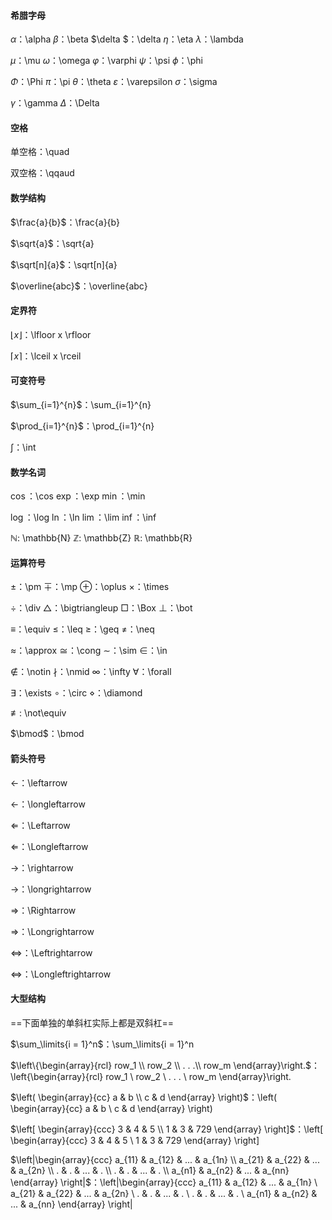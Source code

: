 #### 希腊字母

$\alpha$：\alpha			$\beta$：\beta			$\delta $：\delta			$\eta$：\eta			$\lambda$：\lambda

$\mu$：\mu				$\omega$：\omega		$\varphi$：\varphi		$\psi$：\psi			$\phi$：\phi

$\Phi$：\Phi				$\pi$：\pi				$\theta$：\theta            $\varepsilon$：\varepsilon			$\sigma$：\sigma

$\gamma$：\gamma        $\Delta$：\Delta

#### 空格

单空格：\quad

双空格：\qqaud

#### 数学结构

$\frac{a}{b}$：\frac{a}{b}

$\sqrt{a}$：\sqrt{a}

$\sqrt[n]{a}$：\sqrt[n]{a}

$\overline{abc}$：\overline{abc}

#### 定界符

$\lfloor x \rfloor$：\lfloor x \rfloor

$\lceil x \rceil$：\lceil x \rceil

#### 可变符号

$\sum_{i=1}^{n}$：\sum_{i=1}^{n}

$\prod_{i=1}^{n}$：\prod_{i=1}^{n}

$\int$：\int

#### 数学名词

$\cos$：\cos				$\exp$：\exp				$\min$：\min

$\log$：\log				$\ln$：\ln			$\lim$：\lim			$\inf$：\inf

$\mathbb{N}$: \mathbb{N}       $\mathbb{Z}$: \mathbb{Z}           $\mathbb{R}$: \mathbb{R}

#### 运算符号

$\pm$：\pm			$\mp$：\mp			$\oplus$：\oplus			$\times$：\times

$\div$：\div			$\bigtriangleup$：\bigtriangleup			$\Box$：\Box			$\bot$：\bot

$\equiv$：\equiv			$\leq$：\leq			$\geq$：\geq			$\neq$：\neq

$\approx$：\approx			$\cong$：\cong			$\sim$：\sim			$\in$：\in

$\notin$：\notin			$\nmid$：\nmid			$\infty$：\infty			$\forall$：\forall		

$\exists$​​：\exists           $\circ$​​​：\circ               $\diamond$​​：​​\diamond

$\not\equiv$: \not\equiv

$\bmod$：\bmod

#### 箭头符号

$\leftarrow$：\leftarrow

$\longleftarrow$：\longleftarrow

$\Leftarrow$：\Leftarrow

$\Longleftarrow$：\Longleftarrow

$\rightarrow$：\rightarrow

$\longrightarrow$：\longrightarrow

$\Rightarrow$：\Rightarrow

$\Longrightarrow$：\Longrightarrow

$\Leftrightarrow$：\Leftrightarrow

$\Longleftrightarrow$：\Longleftrightarrow

#### 大型结构

==下面单独的单斜杠实际上都是双斜杠==

$\sum_\limits{i = 1}^n$​：\sum_\limits{i = 1}^n

$\left\{\begin{array}{rcl} row_1 \\ row_2 \\ . . .\\ row_m \end{array}\right.$：\left\{\begin{array}{rcl}   row_1 \\ row_2 \\ . . . \\ row_m \end{array}\right.

$\left( \begin{array}{cc} a & b \\ c & d \end{array} \right)$：\left( \begin{array}{cc} a & b \\ c & d \end{array} \right)

$\left[ \begin{array}{ccc} 3 & 4 & 5 \\ 1 & 3 & 729 \end{array} \right]$：\left[ \begin{array}{ccc} 3 & 4 & 5 \\ 1 & 3 & 729 \end{array} \right]

$\left|\begin{array}{ccc} a_{11} & a_{12} & ... & a_{1n} \\ a_{21} & a_{22} & ... & a_{2n} \\  . & . & ... & . \\  . & . & ... & . \\ a_{n1} & a_{n2} & ... & a_{nn} \end{array} \right|$：\left|\begin{array}{ccc} a_{11} & a_{12} & ... & a_{1n} \\ a_{21} & a_{22} & ... & a_{2n} \\  . & . & ... & . \\  . & . & ... & . \\ a_{n1} & a_{n2} & ... & a_{nn} \end{array} \right|

